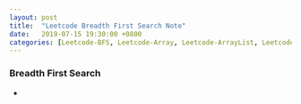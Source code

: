 ```yaml
---
layout: post
title:  "Leetcode Breadth First Search Note"
date:   2019-07-15 19:30:00 +0800
categories: [Leetcode-BFS, Leetcode-Array, Leetcode-ArrayList, Leetcode-LinkedList, Algorithm]
---
```

### Breadth First Search
- 